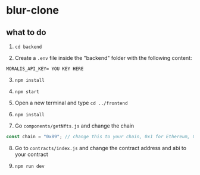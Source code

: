 # blur-clone

## what to do

1. `cd backend`

2. Create a `.env` file inside the "backend" folder with the following content:

```
MORALIS_API_KEY= YOU KEY HERE
```

3. `npm install`

4. `npm start`

5. Open a new terminal and type `cd ../frontend`

6. `npm install`

7. Go `components/getNfts.js` and change the chain

```js
const chain = "0x89"; // change this to your chain, 0x1 for Ethereum, 0x89 for Mumbai, 0x5 for Goerli
```

8. Go to `contracts/index.js` and change the contract address and abi to your contract

9. `npm run dev`
